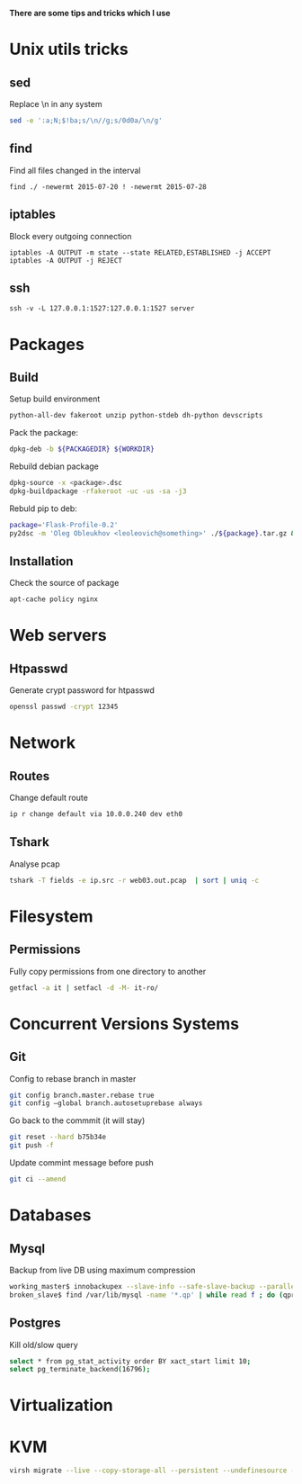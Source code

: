 **There are some tips and tricks which I use**

# Unix utils tricks
## sed

Replace \n in any system
```bash
sed -e ':a;N;$!ba;s/\n//g;s/0d0a/\n/g'
```

## find
Find all files changed in the interval
```
find ./ -newermt 2015-07-20 ! -newermt 2015-07-28
```

## iptables

Block every outgoing connection
```
iptables -A OUTPUT -m state --state RELATED,ESTABLISHED -j ACCEPT
iptables -A OUTPUT -j REJECT
```

## ssh
```
ssh -v -L 127.0.0.1:1527:127.0.0.1:1527 server
```

# Packages
## Build

Setup build environment
```bash
python-all-dev fakeroot unzip python-stdeb dh-python devscripts
```

Pack the package:
```bash
dpkg-deb -b ${PACKAGEDIR} ${WORKDIR}
```
Rebuild debian package
```bash
dpkg-source -x <package>.dsc
dpkg-buildpackage -rfakeroot -uc -us -sa -j3
```

Rebuld pip to deb:
```bash
package='Flask-Profile-0.2'
py2dsc -m 'Oleg Obleukhov <leoleovich@something>' ./${package}.tar.gz && cd deb_dist/${package} && DEB_BUILD_OPTIONS=nocheck debuild -i -us -uc -b
```

## Installation

Check the source of package
```bash
apt-cache policy nginx
```

# Web servers
## Htpasswd
Generate crypt password for htpasswd
```bash
openssl passwd -crypt 12345
```

# Network
## Routes

Change default route
```bash
ip r change default via 10.0.0.240 dev eth0
```
## Tshark

Analyse pcap
```bash
tshark -T fields -e ip.src -r web03.out.pcap  | sort | uniq -c
```

# Filesystem
## Permissions

Fully copy permissions from one directory to another
```bash
getfacl -a it | setfacl -d -M- it-ro/
```

# Concurrent Versions Systems
## Git

Config to rebase branch in master
```bash
git config branch.master.rebase true
git config —global branch.autosetuprebase always
```

Go back to the commmit (it will stay)
```bash
git reset --hard b75b34e 
git push -f
```

Update commint message before push
```bash
git ci --amend
```

# Databases
## Mysql

Backup from live DB using maximum compression
```bash
working_master$ innobackupex --slave-info --safe-slave-backup --parallel=8 --compress --compress-threads=8 --stream=xbstream ./ | ssh -o StrictHostKeyChecking=no <broken_slave> "xbstream -xC /var/lib/mysql/"
broken_slave$ find /var/lib/mysql -name '*.qp' | while read f ; do (qpress -dv $f $(dirname $f) && rm $f)&  done
```

## Postgres

Kill old/slow query
```bash
select * from pg_stat_activity order BY xact_start limit 10;
select pg_terminate_backend(16796);
```

# Virtualization
# KVM

```bash
virsh migrate --live --copy-storage-all --persistent --undefinesource --change-protection --auto-converge --domain <VM> --abort-on-error --desturi qemu+ssh://<HV address>/system --timeout 600
```
